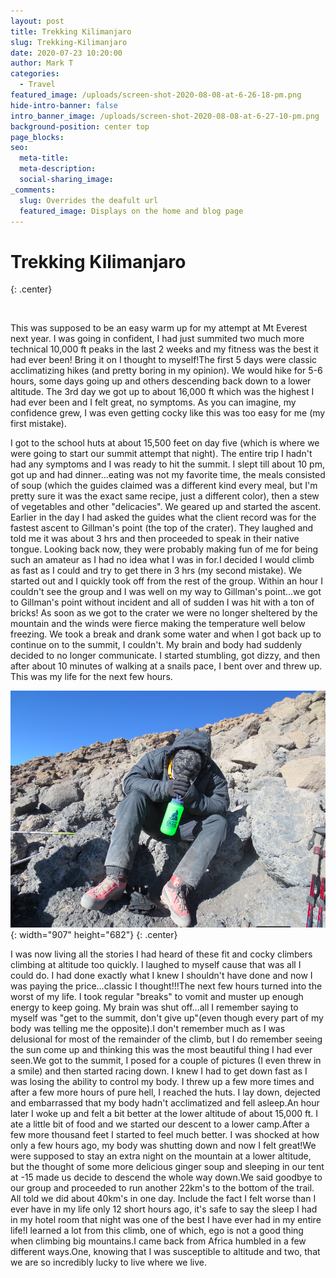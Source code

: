```yaml
---
layout: post
title: Trekking Kilimanjaro
slug: Trekking-Kilimanjaro
date: 2020-07-23 10:20:00
author: Mark T
categories:
  - Travel
featured_image: /uploads/screen-shot-2020-08-08-at-6-26-18-pm.png
hide-intro-banner: false
intro_banner_image: /uploads/screen-shot-2020-08-08-at-6-27-10-pm.png
background-position: center top
page_blocks:
seo:
  meta-title:
  meta-description:
  social-sharing_image:
_comments:
  slug: Overrides the deafult url
  featured_image: Displays on the home and blog page
---
```


# Trekking Kilimanjaro
{: .center}

&nbsp;

This was supposed to be an easy warm up for my attempt at Mt Everest next year. I was going in confident, I had just summited two much more technical 10,000 ft peaks in the last 2 weeks and my fitness was the best it had ever been\! Bring it on I thought to myself\!The first 5 days were classic acclimatizing hikes (and pretty boring in my opinion). We would hike for 5-6 hours, some days going up and others descending back down to a lower altitude. The 3rd day we got up to about 16,000 ft which was the highest I had ever been and I felt great, no symptoms. As you can imagine, my confidence grew, I was even getting cocky like this was too easy for me (my first mistake).

I got to the school huts at about 15,500 feet on day five (which is where we were going to start our summit attempt that night). The entire trip I hadn't had any symptoms and I was ready to hit the summit. I slept till about 10 pm, got up and had dinner...eating was not my favorite time, the meals consisted of soup (which the guides claimed was a different kind every meal, but I'm pretty sure it was the exact same recipe, just a different color), then a stew of vegetables and other "delicacies". We geared up and started the ascent. Earlier in the day I had asked the guides what the client record was for the fastest ascent to Gillman's point (the top of the crater). They laughed and told me it was about 3 hrs and then proceeded to speak in their native tongue. Looking back now, they were probably making fun of me for being such an amateur as I had no idea what I was in for.I decided I would climb as fast as I could and try to get there in 3 hrs (my second mistake). We started out and I quickly took off from the rest of the group. Within an hour I couldn't see the group and I was well on my way to Gillman's point...we got to Gillman's point without incident and all of sudden I was hit with a ton of bricks\! As soon as we got to the crater we were no longer sheltered by the mountain and the winds were fierce making the temperature well below freezing. We took a break and drank some water and when I got back up to continue on to the summit, I couldn't. My brain and body had suddenly decided to no longer communicate. I started stumbling, got dizzy, and then after about 10 minutes of walking at a snails pace, I bent over and threw up. This was my life for the next few hours.

![](/uploads/screen-shot-2020-08-08-at-6-29-20-pm.png){: width="907" height="682"}
{: .center}

I was now living all the stories I had heard of these fit and cocky climbers climbing at altitude too quickly. I laughed to myself cause that was all I could do. I had done exactly what I knew I shouldn't have done and now I was paying the price...classic I thought\!\!\!The next few hours turned into the worst of my life. I took regular "breaks" to vomit and muster up enough energy to keep going. My brain was shut off...all I remember saying to myself was "get to the summit, don't give up"(even though every part of my body was telling me the opposite).I don't remember much as I was delusional for most of the remainder of the climb, but I do remember seeing the sun come up and thinking this was the most beautiful thing I had ever seen.We got to the summit, I posed for a couple of pictures (I even threw in a smile) and then started racing down. I knew I had to get down fast as I was losing the ability to control my body. I threw up a few more times and after a few more hours of pure hell, I reached the huts. I lay down, dejected and embarrassed that my body hadn't acclimatized and fell asleep.An hour later I woke up and felt a bit better at the lower altitude of about 15,000 ft. I ate a little bit of food and we started our descent to a lower camp.After a few more thousand feet I started to feel much better. I was shocked at how only a few hours ago, my body was shutting down and now I felt great\!We were supposed to stay an extra night on the mountain at a lower altitude, but the thought of some more delicious ginger soup and sleeping in our tent at -15 made us decide to descend the whole way down.We said goodbye to our group and proceeded to run another 22km's to the bottom of the trail. All told we did about 40km's in one day. Include the fact I felt worse than I ever have in my life only 12 short hours ago, it's safe to say the sleep I had in my hotel room that night was one of the best I have ever had in my entire life\!I learned a lot from this climb, one of which, ego is not a good thing when climbing big mountains.I came back from Africa humbled in a few different ways.One, knowing that I was susceptible to altitude and two, that we are so incredibly lucky to live where we live.